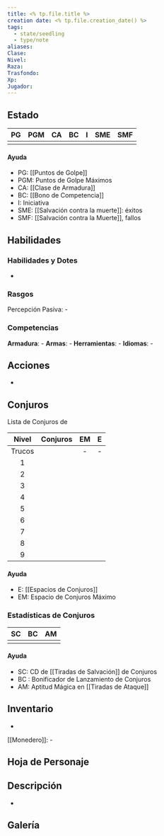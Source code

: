 ```yaml
---
title: <% tp.file.title %>
creation date: <% tp.file.creation_date() %>
tags:
  - state/seedling
  - type/note
aliases: 
Clase: 
Nivel: 
Raza: 
Trasfondo: 
Xp: 
Jugador:
---
```

## Estado

| PG  | PGM | CA  | BC  |  I  | SME | SMF |
| :-: | :-: | :-: | :-: | :-: | :-: | :-: |
|     |     |     |     |     |     |     |
#### Ayuda
- PG: [[Puntos de Golpe]]
- PGM: Puntos de Golpe Máximos
- CA: [[Clase de Armadura]]
- BC: [[Bono de Competencia]]
- I: Iniciativa
- SME: [[Salvación contra la muerte]]: éxitos
- SMF: [[Salvación contra la Muerte]], fallos



## Habilidades

### Habilidades y Dotes

-

### Rasgos

Percepción Pasiva: - 


### Competencias

**Armadura**: -
**Armas**: -
**Herramientas**: -
**Idiomas**: -

## Acciones

-

## Conjuros

Lista de Conjuros de

| Nivel  | Conjuros | EM  |  E  |
| :----: | -------- | :-: | :-: |
| Trucos |          |  -  |  -  |
|   1    |          |     |     |
|   2    |          |     |     |
|   3    |          |     |     |
|   4    |          |     |     |
|   5    |          |     |     |
|   6    |          |     |     |
|   7    |          |     |     |
|   8    |          |     |     |
|   9    |          |     |     |
#### Ayuda

* E: [[Espacios de Conjuros]]
* EM: Espacio de Conjuros Máximo

### Estadísticas de Conjuros

| SC  | BC  | AM  |
| :-: | :-: | :-: |
|     |     |     |
#### Ayuda

- SC: CD de [[Tiradas de Salvación]] de Conjuros
- BC : Bonificador de Lanzamiento de Conjuros
- AM: Aptitud Mágica en [[Tiradas de Ataque]]

## Inventario

-

[[Monedero]]: - 

## Hoja de Personaje



## Descripción

-

## Galería
